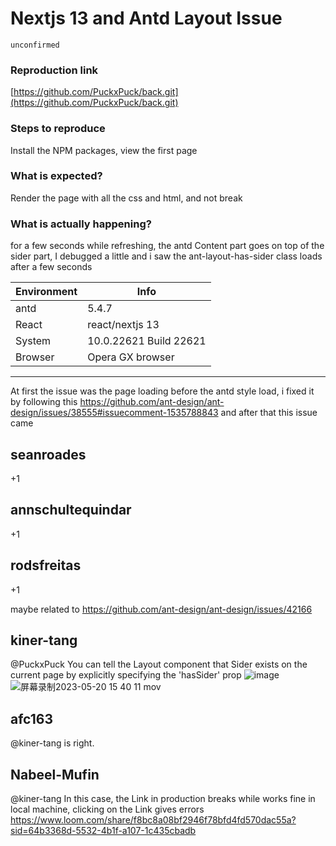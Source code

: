 # Nextjs 13 and Antd Layout Issue

`unconfirmed`

### Reproduction link

[https://github.com/PuckxPuck/back.git](https://github.com/PuckxPuck/back.git)

### Steps to reproduce

Install the NPM packages, view the first page

### What is expected?

Render the page with all the css and html, and not break

### What is actually happening?

for a few seconds while refreshing, the antd Content part goes on top of the sider part, I debugged a little and i saw the ant-layout-has-sider class loads after a few seconds

| Environment | Info                   |
| ----------- | ---------------------- |
| antd        | 5.4.7                  |
| React       | react/nextjs 13        |
| System      | 10.0.22621 Build 22621 |
| Browser     | Opera GX browser       |

---

At first the issue was the page loading before the antd style load, i fixed it by following this
https://github.com/ant-design/ant-design/issues/38555#issuecomment-1535788843
and after that this issue came

<!-- generated by ant-design-issue-helper. DO NOT REMOVE -->

## seanroades

+1

## annschultequindar

+1

## rodsfreitas

+1

maybe related to https://github.com/ant-design/ant-design/issues/42166

## kiner-tang

@PuckxPuck You can tell the Layout component that Sider exists on the current page by explicitly specifying the 'hasSider' prop
![image](https://github.com/ant-design/ant-design/assets/10286961/13ff0861-7454-471c-ad78-0f1450838185)
![屏幕录制2023-05-20 15 40 11 mov](https://github.com/ant-design/ant-design/assets/10286961/79d12e1a-880f-401f-8809-4040b4bc5550)

## afc163

@kiner-tang is right.

## Nabeel-Mufin

@kiner-tang In this case, the Link in production breaks while works fine in local machine, clicking on the Link gives errors
https://www.loom.com/share/f8bc8a08bf2946f78bfd4fd570dac55a?sid=64b3368d-5532-4b1f-a107-1c435cbadb
